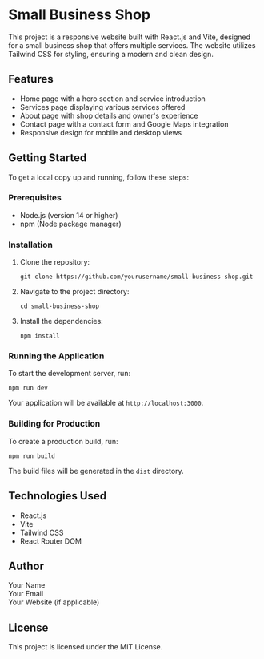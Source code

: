 # Small Business Shop

This project is a responsive website built with React.js and Vite, designed for a small business shop that offers multiple services. The website utilizes Tailwind CSS for styling, ensuring a modern and clean design.

## Features

- Home page with a hero section and service introduction
- Services page displaying various services offered
- About page with shop details and owner's experience
- Contact page with a contact form and Google Maps integration
- Responsive design for mobile and desktop views

## Getting Started

To get a local copy up and running, follow these steps:

### Prerequisites

- Node.js (version 14 or higher)
- npm (Node package manager)

### Installation

1. Clone the repository:
   ```
   git clone https://github.com/yourusername/small-business-shop.git
   ```

2. Navigate to the project directory:
   ```
   cd small-business-shop
   ```

3. Install the dependencies:
   ```
   npm install
   ```

### Running the Application

To start the development server, run:
```
npm run dev
```

Your application will be available at `http://localhost:3000`.

### Building for Production

To create a production build, run:
```
npm run build
```

The build files will be generated in the `dist` directory.

## Technologies Used

- React.js
- Vite
- Tailwind CSS
- React Router DOM

## Author

Your Name  
Your Email  
Your Website (if applicable)

## License

This project is licensed under the MIT License.